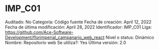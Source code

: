 # IMP_C01

Auditado: No
Categoría: Código fuente
Fecha de creación: April 12, 2022
Fecha de última modificación: April 28, 2022
Identificador: IMP_C01
Liga: https://github.com/Ace-Software-Development/florimperial_campanario_web_react
Nivel o status: Dinámico
Nombre: Repositorio web
Se utiliza?: Yes
Última versión: 2.0